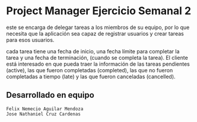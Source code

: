 # Project Manager Ejercicio Semanal 2

este se encarga de delegar tareas a los miembros de su equipo, por lo que necesita que la aplicación sea capaz de registrar usuarios y crear tareas para esos usuarios.

cada tarea tiene una fecha de inicio, una fecha límite para completar la tarea y una fecha de terminación, (cuando se completa la tarea).
El cliente está interesado en que pueda traer la información de las tareas pendientes (active), las que fueron completadas (completed), las que no fueron completadas a tiempo (late) y las que fueron canceladas (cancelled).

## Desarrollado en equipo
```
Felix Nemecio Aguilar Mendoza
Jose Nathaniel Cruz Cardenas
```
